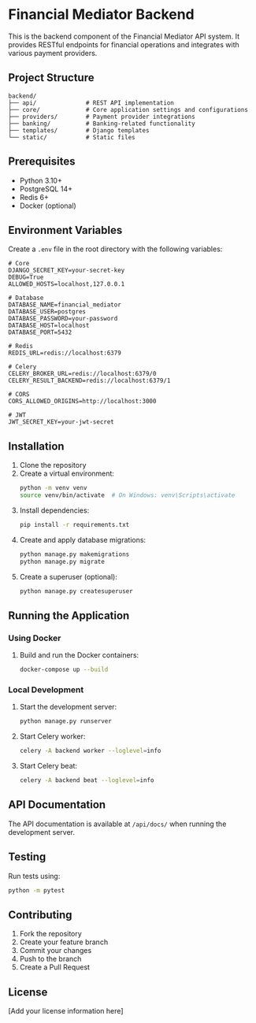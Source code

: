 # Financial Mediator Backend

This is the backend component of the Financial Mediator API system. It provides RESTful endpoints for financial operations and integrates with various payment providers.

## Project Structure

```
backend/
├── api/              # REST API implementation
├── core/             # Core application settings and configurations
├── providers/        # Payment provider integrations
├── banking/          # Banking-related functionality
├── templates/        # Django templates
└── static/           # Static files
```

## Prerequisites

- Python 3.10+
- PostgreSQL 14+
- Redis 6+
- Docker (optional)

## Environment Variables

Create a `.env` file in the root directory with the following variables:

```env
# Core
DJANGO_SECRET_KEY=your-secret-key
DEBUG=True
ALLOWED_HOSTS=localhost,127.0.0.1

# Database
DATABASE_NAME=financial_mediator
DATABASE_USER=postgres
DATABASE_PASSWORD=your-password
DATABASE_HOST=localhost
DATABASE_PORT=5432

# Redis
REDIS_URL=redis://localhost:6379

# Celery
CELERY_BROKER_URL=redis://localhost:6379/0
CELERY_RESULT_BACKEND=redis://localhost:6379/1

# CORS
CORS_ALLOWED_ORIGINS=http://localhost:3000

# JWT
JWT_SECRET_KEY=your-jwt-secret
```

## Installation

1. Clone the repository
2. Create a virtual environment:
   ```bash
   python -m venv venv
   source venv/bin/activate  # On Windows: venv\Scripts\activate
   ```
3. Install dependencies:
   ```bash
   pip install -r requirements.txt
   ```
4. Create and apply database migrations:
   ```bash
   python manage.py makemigrations
   python manage.py migrate
   ```
5. Create a superuser (optional):
   ```bash
   python manage.py createsuperuser
   ```

## Running the Application

### Using Docker

1. Build and run the Docker containers:
   ```bash
   docker-compose up --build
   ```

### Local Development

1. Start the development server:
   ```bash
   python manage.py runserver
   ```

2. Start Celery worker:
   ```bash
   celery -A backend worker --loglevel=info
   ```

3. Start Celery beat:
   ```bash
   celery -A backend beat --loglevel=info
   ```

## API Documentation

The API documentation is available at `/api/docs/` when running the development server.

## Testing

Run tests using:
```bash
python -m pytest
```

## Contributing

1. Fork the repository
2. Create your feature branch
3. Commit your changes
4. Push to the branch
5. Create a Pull Request

## License

[Add your license information here]
